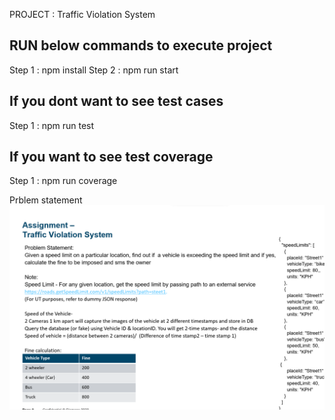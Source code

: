PROJECT : Traffic Violation System

## RUN below commands to execute project

Step 1 : npm install
Step 2 : npm run start

## If you dont want to see test cases

Step 1 : npm run test

## If you want to see test coverage

Step 1 : npm run coverage

Prblem statement
![Alt text](./src\assets\Problem_Statement.png?raw=true 'Traffic Violation System')
